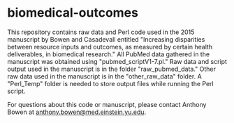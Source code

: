# biomedical-outcomes

This repository contains raw data and Perl code used in the 2015 manuscript by Bowen and Casadevall entitled "Increasing disparities between resource inputs and outcomes, as measured by certain health deliverables, in biomedical research." All PubMed data gathered in the manuscript was obtained using "pubmed_scriptV1-7.pl." Raw data and script output used in the manuscript is in the folder "raw_pubmed_data." Other raw data used in the manuscript is in the "other_raw_data" folder. A "Perl_Temp" folder is needed to store output files while running the Perl script.

For questions about this code or manuscript, please contact Anthony Bowen at anthony.bowen@med.einstein.yu.edu.
